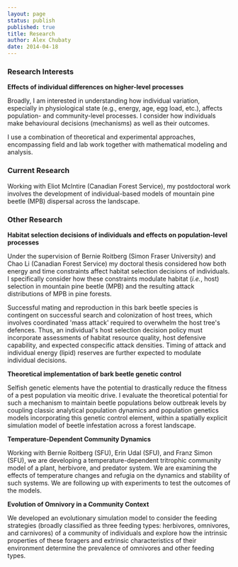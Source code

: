 ```yaml
---
layout: page
status: publish
published: true
title: Research
author: Alex Chubaty
date: 2014-04-18
---
```

### Research Interests

**Effects of individual differences on higher-level processes**

Broadly, I am interested in understanding how individual variation, especially in physiological state (e.g., energy, age, egg load, etc.), affects population- and community-level processes. I consider how individuals make behavioural decisions (mechanisms) as well as their outcomes.

I use a combination of theoretical and experimental approaches, encompassing field and lab work together with mathematical modeling and analysis.

### Current Research

Working with Eliot McIntire (Canadian Forest Service), my postdoctoral work involves the development of individual-based models of mountain pine beetle (MPB) dispersal across the landscape.

### Other Research

**Habitat selection decisions of individuals and effects on population-level processes**

Under the supervision of Bernie Roitberg (Simon Fraser University) and Chao Li (Canadian Forest Service) my doctoral thesis considered how both energy and time constraints affect habitat selection decisions of individuals. I specifically consider how these constraints modulate habitat (*i.e.*, host) selection in mountain pine beetle (MPB) and the resulting attack distributions of MPB in pine forests.

Successful mating and reproduction in this bark beetle species is contingent on successful search and colonization of host trees, which involves coordinated 'mass attack' required to overwhelm the host tree's defences. Thus, an individual's host selection decision policy must incorporate assessments of habitat resource quality, host defensive capability, and expected conspecific attack densities. Timing of attack and individual energy (lipid) reserves are further expected to modulate individual decisions.

**Theoretical implementation of bark beetle genetic control**

Selfish genetic elements have the potential to drastically reduce the fitness of a pest population via meoitic drive. I evaluate the theoretical potential for such a mechanism to maintain beetle populations below outbreak levels by coupling classic analytical population dynamics and population genetics models incorporating this genetic control element, within a spatially explicit simulation model of beetle infestation across a forest landscape.

**Temperature-Dependent Community Dynamics**

Working with Bernie Roitberg (SFU), Erin Udal (SFU), and Franz Simon (SFU), we are developing a temperature-dependent tritrophic community model of a plant, herbivore, and predator system. We are examining the effects of temperature changes and refugia on the dynamics and stability of such systems. We are following up with experiments to test the outcomes of the models.

**Evolution of Omnivory in a Community Context**

We developed an evolutionary simulation model to consider the feeding strategies (broadly classified as three feeding types: herbivores, omnivores, and carnivores) of a community of individuals and explore how the intrinsic properties of these foragers and extrinsic characteristics of their environment determine the prevalence of omnivores and other feeding types.
